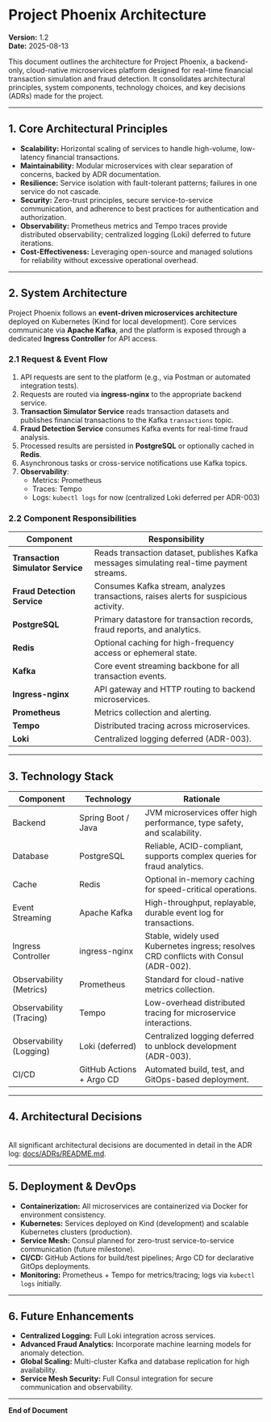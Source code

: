 # Project Phoenix Architecture

**Version:** 1.2  
**Date:** 2025-08-13

This document outlines the architecture for Project Phoenix, a backend-only, cloud-native microservices platform designed for real-time financial transaction simulation and fraud detection. It consolidates architectural principles, system components, technology choices, and key decisions (ADRs) made for the project.

---

## 1. Core Architectural Principles

- **Scalability:** Horizontal scaling of services to handle high-volume, low-latency financial transactions.
- **Maintainability:** Modular microservices with clear separation of concerns, backed by ADR documentation.
- **Resilience:** Service isolation with fault-tolerant patterns; failures in one service do not cascade.
- **Security:** Zero-trust principles, secure service-to-service communication, and adherence to best practices for authentication and authorization.
- **Observability:** Prometheus metrics and Tempo traces provide distributed observability; centralized logging (Loki) deferred to future iterations.
- **Cost-Effectiveness:** Leveraging open-source and managed solutions for reliability without excessive operational overhead.

---

## 2. System Architecture

Project Phoenix follows an **event-driven microservices architecture** deployed on Kubernetes (Kind for local development). Core services communicate via **Apache Kafka**, and the platform is exposed through a dedicated **Ingress Controller** for API access.

### 2.1 Request & Event Flow

1. API requests are sent to the platform (e.g., via Postman or automated integration tests).
2. Requests are routed via **ingress-nginx** to the appropriate backend service.
3. **Transaction Simulator Service** reads transaction datasets and publishes financial transactions to the Kafka `transactions` topic.
4. **Fraud Detection Service** consumes Kafka events for real-time fraud analysis.
5. Processed results are persisted in **PostgreSQL** or optionally cached in **Redis**.
6. Asynchronous tasks or cross-service notifications use Kafka topics.
7. **Observability**:
    - Metrics: Prometheus
    - Traces: Tempo
    - Logs: `kubectl logs` for now (centralized Loki deferred per ADR-003)

### 2.2 Component Responsibilities

| Component | Responsibility |
|-----------|----------------|
| **Transaction Simulator Service** | Reads transaction dataset, publishes Kafka messages simulating real-time payment streams. |
| **Fraud Detection Service** | Consumes Kafka stream, analyzes transactions, raises alerts for suspicious activity. |
| **PostgreSQL** | Primary datastore for transaction records, fraud reports, and analytics. |
| **Redis** | Optional caching for high-frequency access or ephemeral state. |
| **Kafka** | Core event streaming backbone for all transaction events. |
| **Ingress-nginx** | API gateway and HTTP routing to backend microservices. |
| **Prometheus** | Metrics collection and alerting. |
| **Tempo** | Distributed tracing across microservices. |
| **Loki** | Centralized logging deferred (ADR-003). |

---

## 3. Technology Stack

| Component | Technology | Rationale |
|-----------|-----------|-----------|
| Backend | Spring Boot / Java | JVM microservices offer high performance, type safety, and scalability. |
| Database | PostgreSQL | Reliable, ACID-compliant, supports complex queries for fraud analytics. |
| Cache | Redis | Optional in-memory caching for speed-critical operations. |
| Event Streaming | Apache Kafka | High-throughput, replayable, durable event log for transactions. |
| Ingress Controller | ingress-nginx | Stable, widely used Kubernetes ingress; resolves CRD conflicts with Consul (ADR-002). |
| Observability (Metrics) | Prometheus | Standard for cloud-native metrics collection. |
| Observability (Tracing) | Tempo | Low-overhead distributed tracing for microservice interactions. |
| Observability (Logging) | Loki (deferred) | Centralized logging deferred to unblock development (ADR-003). |
| CI/CD | GitHub Actions + Argo CD | Automated build, test, and GitOps-based deployment. |

---

## 4. Architectural Decisions 
\
All significant architectural decisions are documented in detail in the ADR log: [docs/ADRs/README.md](./docs/ADRs/README.md).

---
## 5. Deployment & DevOps

- **Containerization:** All microservices are containerized via Docker for environment consistency.
- **Kubernetes:** Services deployed on Kind (development) and scalable Kubernetes clusters (production).
- **Service Mesh:** Consul planned for zero-trust service-to-service communication (future milestone).
- **CI/CD:** GitHub Actions for build/test pipelines; Argo CD for declarative GitOps deployments.
- **Monitoring:** Prometheus + Tempo for metrics/tracing; logs via `kubectl logs` initially.

---

## 6. Future Enhancements

- **Centralized Logging:** Full Loki integration across services.
- **Advanced Fraud Analytics:** Incorporate machine learning models for anomaly detection.
- **Global Scaling:** Multi-cluster Kafka and database replication for high availability.
- **Service Mesh Security:** Full Consul integration for secure communication and observability.

---

**End of Document**
